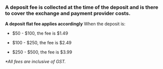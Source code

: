 ### A deposit fee is collected at the time of the deposit and is there to cover the exchange and payment provider costs.

**A deposit flat fee applies accordingly**
When the deposit is:

- $50 - $100, the fee is \$1.49

- $100 - $250, the fee is \$2.49

- $250 - $500, the fee is \$3.99

_\*All fees are inclusive of GST._
